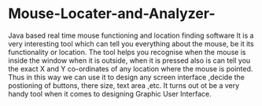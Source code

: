 # Mouse-Locater-and-Analyzer-
Java based real time mouse functioning and location finding software
It is a very interesting tool which can tell you everything about the mouse, be it its functionality or location. The tool helps you recognise when the mouse is inside the window when it is outside, when it is pressed also is can tell you the exact X and Y co-ordinates of any location where the mouse is pointed. Thus in this way we can use it to design any screen interface ,decide the postioning of buttons, there size, text area ,etc. It turns out ot be a very handy tool when it comes to designing Graphic User Interface.
